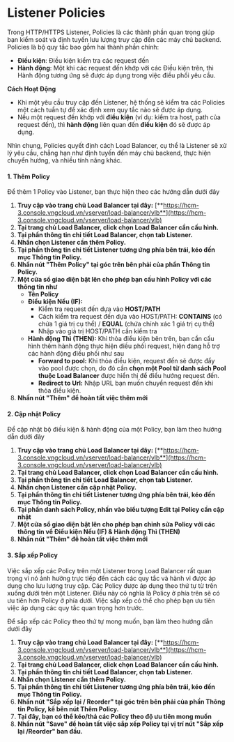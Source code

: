 # Listener Policies

Trong HTTP/HTTPS Listener, Policies là các thành phần quan trọng giúp bạn kiểm soát và định tuyến lưu lượng truy cập đến các máy chủ backend. Policies là bộ quy tắc bao gồm hai thành phần chính:

* **Điều kiện**: Điều kiện kiểm tra các request đến
* **Hành động**: Một khi các request đến khớp với các Điều kiện trên, thì Hành động tương ứng sẽ được áp dụng trong việc điều phối yêu cầu.

**Cách Hoạt Động**

* Khi một yêu cầu truy cập đến Listener, hệ thống sẽ kiểm tra các Policies một cách tuần tự để xác định xem quy tắc nào sẽ được áp dụng.
* Nếu một request đến khớp với **điều kiện** (ví dụ: kiểm tra host, path của request đến), thì **hành động** liên quan đến **điều kiện** đó sẽ được áp dụng.

Nhìn chung, Policies quyết định cách Load Balancer, cụ thể là Listener sẽ xử lý yêu cầu, chẳng hạn như định tuyến đến máy chủ backend, thực hiện chuyển hướng, và nhiều tính năng khác.

#### 1. Thêm Policy <a href="#listenerpolicies-1.thempolicy" id="listenerpolicies-1.thempolicy"></a>

Để thêm 1 Policy vào Listener, bạn thực hiện theo các hướng dẫn dưới đây

1. **Truy cập vào trang chủ Load Balancer tại đây:** [**https://hcm-3.console.vngcloud.vn/vserver/load-balancer/vlb**](https://hcm-3.console.vngcloud.vn/vserver/load-balancer/vlb)
2. **Tại trang chủ Load Balancer, click chọn Load Balancer cần cấu hình.**
3. **Tại phần thông tin chi tiết Load Balancer, chọn tab Listener.**
4. **Nhấn chọn Listener cần thêm Policy.**
5. **Tại phần thông tin chi tiết Listener tương ứng phía bên trái, kéo đến mục Thông tin Policy.**
6. **Nhấn nút "Thêm Policy" tại góc trên bên phải của phần Thông tin Policy.**
7. **Một cửa sổ giao diện bật lên cho phép bạn cấu hình Policy với các thông tin như**
   * **Tên Policy**
   * **Điều kiện Nếu (IF):**
     * Kiểm tra request đến dựa vào **HOST/PATH**
     * Cách kiểm tra request đến dựa vào HOST/PATH: **CONTAINS** (có chứa 1 giá trị cụ thể) / **EQUAL** (chứa chính xác 1 giá trị cụ thể)
     * Nhập vào giá trị HOST/PATH cần kiểm tra
   * **Hành động Thì (THEN):** Khi thỏa điều kiện bên trên, bạn cần cấu hình thêm hành động thực hiện điều phối request, hiện đang hỗ trợ các hành động điều phối như sau
     * **Forward to pool:** Khi thỏa điều kiện, request đến sẽ được đẩy vào pool được chọn, do đó cần **chọn một Pool từ danh sách Pool thuộc Load Balancer** được hiển thị để điều hướng request đến.
     * **Redirect to Url:** Nhập URL bạn muốn chuyển request đến khi thỏa điều kiện.
8. **Nhấn nút "Thêm" để hoàn tất việc thêm mới**

#### 2. Cập nhật Policy <a href="#listenerpolicies-2.capnhatpolicy" id="listenerpolicies-2.capnhatpolicy"></a>

Để cập nhật bộ điều kiện & hành động của một Policy, bạn làm theo hướng dẫn dưới đây

1. **Truy cập vào trang chủ Load Balancer tại đây:** [**https://hcm-3.console.vngcloud.vn/vserver/load-balancer/vlb**](https://hcm-3.console.vngcloud.vn/vserver/load-balancer/vlb)
2. **Tại trang chủ Load Balancer, click chọn Load Balancer cần cấu hình.**
3. **Tại phần thông tin chi tiết Load Balancer, chọn tab Listener.**
4. **Nhấn chọn Listener cần cập nhật Policy.**
5. **Tại phần thông tin chi tiết Listener tương ứng phía bên trái, kéo đến mục Thông tin Policy.**
6. **Tại phần danh sách Policy, nhấn vào biểu tượng Edit tại Policy cần cập nhật**
7. **Một cửa sổ giao diện bật lên cho phép bạn chỉnh sửa Policy với các thông tin về Điều kiện Nếu (IF) & Hành động Thì (THEN)**
8. **Nhấn nút "Thêm" để hoàn tất việc thêm mới**

#### 3. Sắp xếp Policy <a href="#listenerpolicies-3.sapxeppolicy" id="listenerpolicies-3.sapxeppolicy"></a>

Việc sắp xếp các Policy trên một Listener trong Load Balancer rất quan trọng vì nó ảnh hưởng trực tiếp đến cách các quy tắc và hành vi được áp dụng cho lưu lượng truy cập. Các Policy được áp dụng theo thứ tự từ trên xuống dưới trên một Listener. Điều này có nghĩa là Policy ở phía trên sẽ có ưu tiên hơn Policy ở phía dưới. Việc sắp xếp có thể cho phép bạn ưu tiên việc áp dụng các quy tắc quan trọng hơn trước.

Để sắp xếp các Policy theo thứ tự mong muốn, bạn làm theo hướng dẫn dưới đây

1. **Truy cập vào trang chủ Load Balancer tại đây:** [**https://hcm-3.console.vngcloud.vn/vserver/load-balancer/vlb**](https://hcm-3.console.vngcloud.vn/vserver/load-balancer/vlb)
2. **Tại trang chủ Load Balancer, click chọn Load Balancer cần cấu hình.**
3. **Tại phần thông tin chi tiết Load Balancer, chọn tab Listener.**
4. **Nhấn chọn Listener cần thêm Policy.**
5. **Tại phần thông tin chi tiết Listener tương ứng phía bên trái, kéo đến mục Thông tin Policy.**
6. **Nhấn nút "Sắp xếp lại / Reorder" tại góc trên bên phải của phần Thông tin Policy, kế bên nút Thêm Policy.**
7. **Tại đây, bạn có thể kéo/thả các Policy theo độ ưu tiên mong muốn**
8. **Nhấn nút "Save" để hoàn tất việc sắp xếp Policy tại vị trí nút "Sắp xếp lại /Reorder" ban đầu.**
